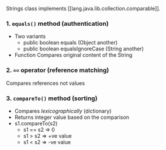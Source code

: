 

Strings class implements [[lang.java.lib.collection.comparable]].

### 1. `equals()` method (**authentication**)

- Two variants
  - public boolean equals (Object another)
  - public boolean equalsIgnoreCase (String another)
- Function
    Compares original content of the String

### 2. `==` operator (**reference matching**)

Compares references not values

### 3. `compareTo()` method (**sorting**)

- Compares _lexicographically_ (dictionary)
- Returns integer value based on the comparison
- s1.compareTo(s2)
  - s1 == s2 ⇒ 0
  - s1 > s2 ⇒ +ve value
  - s1 < s2 ⇒ -ve value
